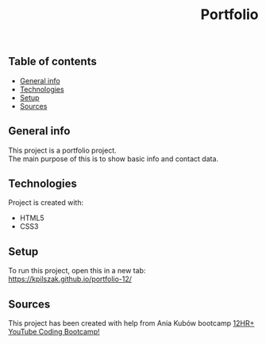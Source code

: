 <h1 align="right">Portfolio</h1><br>

## Table of contents
* [General info](#general-info)
* [Technologies](#technologies)
* [Setup](#setup)
* [Sources](#sources)

## General info
This project is a portfolio project.  
The main purpose of this is to show basic info and contact data.    
	
## Technologies
Project is created with:
* HTML5
* CSS3  

## Setup
To run this project, open this in a new tab: <a href="https://kpilszak.github.io/portfolio-12/">https://kpilszak.github.io/portfolio-12/</a>

## Sources
This project has been created with help from Ania Kubów bootcamp <a href="https://www.youtube.com/watch?v=Xm4BObh4MhI">12HR+ YouTube Coding Bootcamp!
